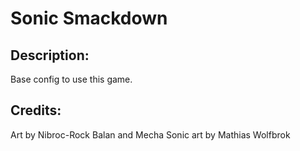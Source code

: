 # Sonic Smackdown

## Description: 

Base config to use this game.

## Credits: 

Art by Nibroc-Rock
Balan and Mecha Sonic art by Mathias Wolfbrok

